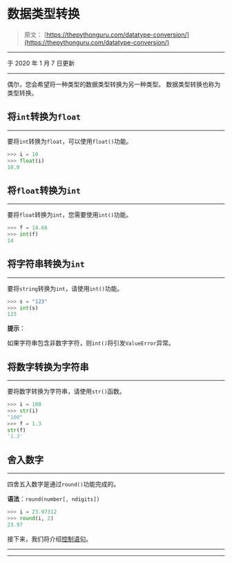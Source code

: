 # 数据类型转换

> 原文： [https://thepythonguru.com/datatype-conversion/](https://thepythonguru.com/datatype-conversion/)

* * *

于 2020 年 1 月 7 日更新

* * *

偶尔，您会希望将一种类型的数据类型转换为另一种类型。 数据类型转换也称为类型转换。

## 将`int`转换为`float`

* * *

要将`int`转换为`float`，可以使用`float()`功能。

```py
>>> i = 10
>>> float(i)
10.0

```

## 将`float`转换为`int`

* * *

要将`float`转换为`int`，您需要使用`int()`功能。

```py
>>> f = 14.66
>>> int(f)
14

```

## 将字符串转换为`int`

* * *

要将`string`转换为`int`，请使用`int()`功能。

```py
>>> s = "123"
>>> int(s)
123

```

**提示**：

如果字符串包含非数字字符，则`int()`将引发`ValueError`异常。

## 将数字转换为字符串

* * *

要将数字转换为字符串，请使用`str()`函数。

```py
>>> i = 100
>>> str(i)
"100"
>>> f = 1.3
str(f)
'1.3'

```

## 舍入数字

* * *

四舍五入数字是通过`round()`功能完成的。

**语法**：`round(number[, ndigits])`

```py
>>> i = 23.97312
>>> round(i, 2)
23.97

```

接下来，我们将介绍[控制语句](/python-control-statements/)。

* * *

* * *